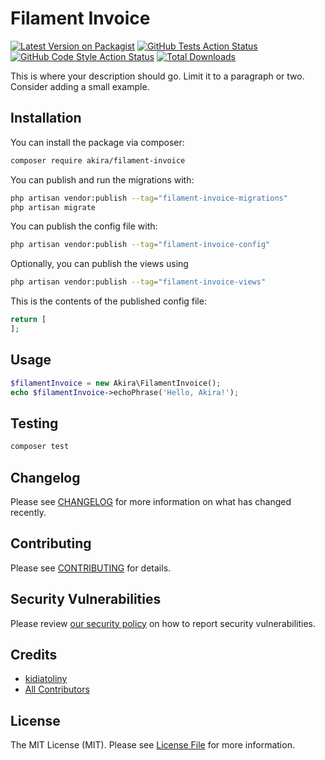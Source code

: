 # Filament Invoice

[![Latest Version on Packagist](https://img.shields.io/packagist/v/akira/filament-invoice.svg?style=flat-square)](https://packagist.org/packages/akira/filament-invoice)
[![GitHub Tests Action Status](https://img.shields.io/github/actions/workflow/status/akira/filament-invoice/run-tests.yml?branch=main&label=tests&style=flat-square)](https://github.com/akira/filament-invoice/actions?query=workflow%3Arun-tests+branch%3Amain)
[![GitHub Code Style Action Status](https://img.shields.io/github/actions/workflow/status/akira/filament-invoice/fix-php-code-style-issues.yml?branch=main&label=code%20style&style=flat-square)](https://github.com/akira/filament-invoice/actions?query=workflow%3A"Fix+PHP+code+style+issues"+branch%3Amain)
[![Total Downloads](https://img.shields.io/packagist/dt/akira/filament-invoice.svg?style=flat-square)](https://packagist.org/packages/akira/filament-invoice)



This is where your description should go. Limit it to a paragraph or two. Consider adding a small example.

## Installation

You can install the package via composer:

```bash
composer require akira/filament-invoice
```

You can publish and run the migrations with:

```bash
php artisan vendor:publish --tag="filament-invoice-migrations"
php artisan migrate
```

You can publish the config file with:

```bash
php artisan vendor:publish --tag="filament-invoice-config"
```

Optionally, you can publish the views using

```bash
php artisan vendor:publish --tag="filament-invoice-views"
```

This is the contents of the published config file:

```php
return [
];
```

## Usage

```php
$filamentInvoice = new Akira\FilamentInvoice();
echo $filamentInvoice->echoPhrase('Hello, Akira!');
```

## Testing

```bash
composer test
```

## Changelog

Please see [CHANGELOG](CHANGELOG.md) for more information on what has changed recently.

## Contributing

Please see [CONTRIBUTING](.github/CONTRIBUTING.md) for details.

## Security Vulnerabilities

Please review [our security policy](../../security/policy) on how to report security vulnerabilities.

## Credits

- [kidiatoliny](https://github.com/kidiatoliny)
- [All Contributors](../../contributors)

## License

The MIT License (MIT). Please see [License File](LICENSE.md) for more information.
